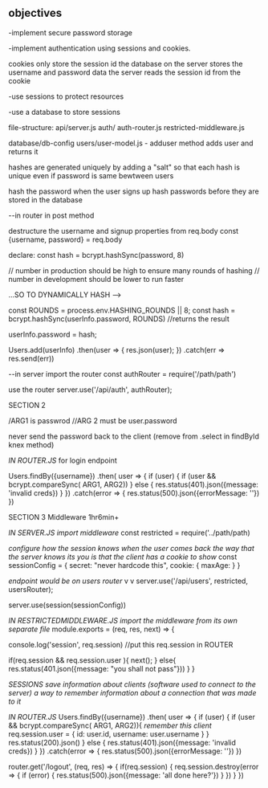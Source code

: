 ## objectives
-implement secure password storage

-implement authentication using sessions and cookies.

cookies only store the session id
the database on the server stores the username and password data
the server reads the session id from the cookie


-use sessions to protect resources

-use a database to store sessions

file-structure: 
api/server.js
auth/ auth-router.js
      restricted-middleware.js

database/db-config
users/user-model.js - adduser method adds user and returns it

hashes are generated uniquely by adding a "salt" so that each hash is unique
even if password is same bewtween users

hash the password when the user signs up
hash passwords before they are stored in the database

--in router
in post method

destructure the username and signup properties from req.body
const {username, password} = req.body

declare:
const hash = bcrypt.hashSync(password, 8)

// number in production should be high to ensure many rounds of hashing
// number in development should be lower to run faster 

...SO TO DYNAMICALLY HASH -->

const ROUNDS = process.env.HASHING_ROUNDS || 8;
const hash = bcrypt.hashSync(userInfo.password, ROUNDS) //returns the result

userInfo.password = hash;

Users.add(userInfo)
  .then(user => {
    res.json(user);
  })
  .catch(err => res.send(err))

--in server
import the router
const authRouter = require('/path/path')

use the router
server.use('/api/auth', authRouter);

SECTION 2

/ARG1 is passwrod
//ARG 2 must be user.password

never send the password back to the client
(remove from .select in findById knex method)

*IN ROUTER.JS*
for login endpoint

Users.findBy({username}) 
  .then( user => {
    if (user) {
      if (user && bcrypt.compareSync( ARG1, ARG2))
    } else {
      res.status(401).json({message: 'invalid creds})
    }
  })
  .catch(error => {
    res.status(500).json({errorMessage: ''})
  })

SECTION 3 Middleware 1hr6min+

*IN SERVER.JS*
*import middleware*
const restricted = require('../path/path)

*configure how the session knows when the user comes back*
*the way that the server knows its you*
*is that the client has a cookie to show*
const sessionConfig = {
  secret: "never hardcode this",
  cookie: {
    maxAge: 
  }
}

*endpoint would be on users router*
                          v     v
server.use('/api/users', restricted, usersRouter);

server.use(session(sessionConfig))


*IN RESTRICTEDMIDDLEWARE.JS*
*import the middleware from its own separate file*
module.exports = (req, res, next) => {
<!-- check that we rememner the client -->
  console.log('session', req.session) //put this req.session in ROUTER 
<!-- check that the client logged in already -->
  if(req.session && req.session.user ){
    next();
  } else{
    res.status(401.json({message: "you shall not pass"}))
  }
}

*SESSIONS save information about clients (software used to connect to the server)*
*a way to remember information about a connection that was made to it*
<!-- we used npm i express-sessions -->

*IN ROUTER.JS*
Users.findBy({username}) 
  .then( user => {
    if (user) {
      if (user && bcrypt.compareSync( ARG1, ARG2)){
        *remember this client*
          req.session.user = {
            id: user.id,
            username: user.username
          }
      }
      res.status(200).json()
    } else {
      res.status(401).json({message: 'invalid creds})
    }
  })
  .catch(error => {
    res.status(500).json({errorMessage: ''})
  })

router.get('/logout', (req, res) => {
  if(req.session) {
    req.session.destroy(error => {
      if (error) {
        res.status(500).json({message: 'all done here?'})
      }
    })
  }
})









